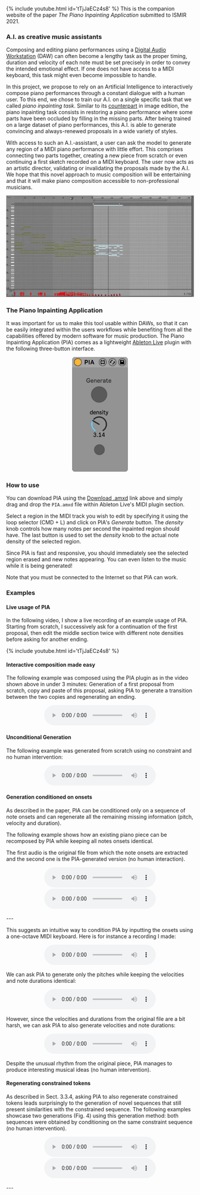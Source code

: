 
<!--## The Piano Inpainting Application  -->
{% include youtube.html id='tTjJaECz4s8' %}
This is the companion website of the paper *The Piano Inpainting Application* submitted to ISMIR 2021.

### A.I. as creative music assistants
Composing and editing piano performances using a [Digital Audio Workstation](https://en.wikipedia.org/wiki/Digital_audio_workstation) (DAW) can often become a lengthy task as the proper timing, duration and velocity of each note must be set precisely in order to convey the intended emotional effect. If one does not have access to a MIDI keyboard, this task might even become impossible to handle.

In this project, we propose to rely on an Artificial Intelligence to interactively compose piano performances through a constant dialogue with a human user. 
To this end, we chose to train our A.I. on a single specific task that we called *piano inpainting task*. Similar to its [counterpart](https://en.wikipedia.org/wiki/Inpainting) in image edition, the piano inpainting task consists in restoring a piano performance where some parts have been occluded by filling in the missing parts. After being trained on a large dataset of piano performances, this A.I. is able to generate convincing and always-renewed proposals in a wide variety of styles.

With access to such an A.I.-assistant, a user can ask the model to generate any region of a MIDI piano performance with little effort. This comprises connecting two parts together, creating a new piece from scratch or even continuing a first sketch recorded on a MIDI keyboard. The user now acts as an artistic director, validating or invalidating the proposals made by the A.I. We hope that this novel approach to music composition will be entertaining and that it will make piano composition accessible to non-professional musicians.


<p align="center">
<img src="resources/pia_generation.gif" alt="drawing" width="600"/>
</p>

### The Piano Inpainting Application
It was important for us to make this tool usable within DAWs, so that it can be easily integrated within the users workflows while benefiting from all the capabilities offered by modern software for music production. 
The Piano Inpainting Application (PIA) comes as a lightweight [Ableton Live](https://www.ableton.com/en/live/) plugin with the following three-button interface. 

<p align="center">
<img src="resources/pia.png" alt="drawing" width="150"/>
</p>


### How to use
You can download PIA using the [Download .amxd](https://github.com/qhpzsefhy/pia/raw/master/releases/PIA.amxd) link above and simply drag and drop the `PIA.amxd` file within Ableton Live's  MIDI plugin section. 

Select a region in the MIDI track you wish to edit by specifying it using the loop selector (CMD + L) and click on PIA's *Generate* button. The *density* knob controls how many notes per second the inpainted region should have. The last button is used to set the *density* knob to the actual note density of the selected region.

Since PIA is fast and responsive, you should immediately see the selected region erased and new notes appearing. You can even listen to the music while it is being generated!

Note that you must be connected to the Internet so that PIA can work.


### Examples
#### Live usage of PIA
In the following video, I show a live recording of an example usage of PIA. Starting from scratch, I successively ask for a continuation of the first proposal, then edit the middle section twice with different note densities before asking for another ending.

{% include youtube.html id='tTjJaECz4s8' %}

#### Interactive composition made easy
The following example was composed using the PIA plugin as in the
video shown above in under
3 minutes: Generation of
a first proposal from scratch, copy and paste of this proposal, asking PIA
to generate a transition between the two copies and regenerating an
ending.

<p align="center">
<audio controls> <source src="{{site.baseurl}}/assets/audio/PIA2.mp3"
type="audio/mpeg"></audio>
</p>


#### Unconditional Generation

The following example was generated from scratch using no constraint
and no human intervention:

<p align="center">
<audio controls> <source src="{{site.baseurl}}/assets/audio/wallnotes.mp3"
type="audio/mpeg"></audio>
</p>


#### Generation conditioned on onsets
As described in the paper, PIA can be conditioned only on a sequence
of note onsets and can regenerate all the remaining missing
information (pitch, velocity and duration).

The following example shows how an existing piano piece can be
recomposed by PIA while keeping all notes onsets identical.

The first audio is the original file from which the note onsets are
extracted and the second one is the PIA-generated version (no human interaction).
<p align="center">
<audio controls> <source src="{{site.baseurl}}/assets/audio/moz.mp3"
type="audio/mpeg"></audio>
<audio controls> <source src="{{site.baseurl}}/assets/audio/from_moz.mp3"
type="audio/mpeg"></audio>
</p>
---

This suggests an intuitive way to condition PIA by inputting the
onsets using a one-octave MIDI keyboard. Here is for instance  a
recording I made:

<p align="center">
<audio controls> <source
src="{{site.baseurl}}/assets/audio/onsets.mp3"
type="audio/mpeg"></audio>
</p>

We can ask PIA to generate only the pitches while keeping the velocities
and note durations identical:
<p align="center">
<audio controls> <source src="{{site.baseurl}}/assets/audio/from_onsets_only.mp3"
type="audio/mpeg"></audio>
</p>

However, since the velocities and durations from the original file are
a bit harsh, we can ask PIA to also generate velocities and note
durations:
<p align="center">
<audio controls> <source src="{{site.baseurl}}/assets/audio/from_onsets.mp3"
type="audio/mpeg"></audio>
</p>

Despite the unusual rhythm from the original piece, PIA manages to
produce interesting musical ideas (no human intervention).

#### Regenerating constrained tokens
As described in Sect. 3.3.4, asking PIA to also regenerate constrained
tokens leads surprisingly to the generation of novel sequences that
still present similarities with the constrained sequence. The
following examples showcase two generations (Fig. 4) using this generation
method: both sequences were obtained by conditioning on the same constraint
sequence (no human intervention).

<p align="center">
<audio controls> <source src="{{site.baseurl}}/assets/audio/absurdgen1.mp3"
type="audio/mpeg"></audio>
<audio controls> <source src="{{site.baseurl}}/assets/audio/absurdgen2.mp3"
type="audio/mpeg"></audio>
</p>
 ---
